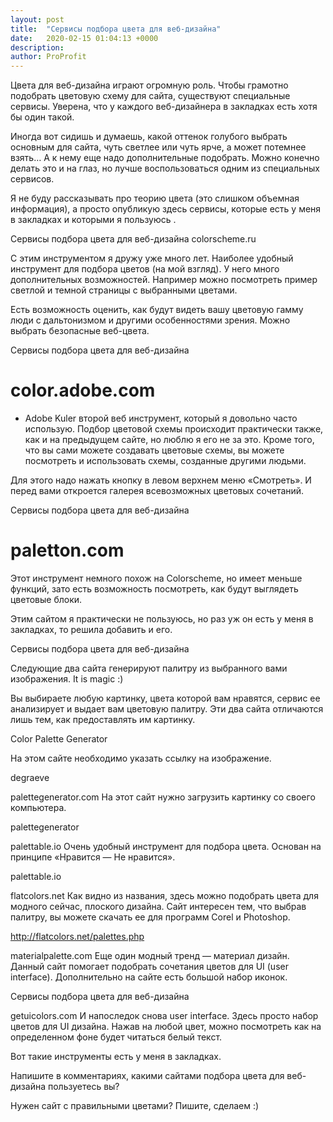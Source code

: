 ```yaml
---
layout: post
title:  "Сервисы подбора цвета для веб-дизайна"
date:   2020-02-15 01:04:13 +0000
description:
author: ProProfit
---
```



Цвета для веб-дизайна играют огромную роль. Чтобы грамотно подобрать цветовую схему для сайта, существуют специальные сервисы. Уверена, что у каждого веб-дизайнера в закладках есть хотя бы один такой.

Иногда вот сидишь и думаешь, какой оттенок голубого выбрать основным для сайта, чуть светлее или чуть ярче, а может потемнее взять… А к нему еще надо дополнительные подобрать. Можно конечно делать это и на глаз, но лучше воспользоваться одним из специальных сервисов.

Я не буду рассказывать про теорию цвета (это слишком объемная информация), а просто опубликую здесь сервисы, которые есть у меня в закладках и которыми я пользуюсь .

Сервисы подбора цвета для веб-дизайна
colorscheme.ru

С этим инструментом я дружу уже много лет. Наиболее удобный инструмент для подбора цветов (на мой взгляд). У него много дополнительных возможностей. Например можно посмотреть пример светлой и темной страницы с выбранными цветами.

Есть возможность оценить, как будут видеть вашу цветовую гамму люди с дальтонизмом и другими особенностями зрения. Можно выбрать безопасные веб-цвета.

Сервисы подбора цвета для веб-дизайна

 

# color.adobe.com

- Adobe Kuler второй веб инструмент, который я довольно часто использую. Подбор цветовой схемы происходит практически также, как и на предыдущем сайте, но люблю я его не за это. Кроме того, что вы сами можете создавать цветовые схемы, вы можете посмотреть и использовать схемы, созданные другими людьми.

Для этого надо нажать кнопку в левом верхнем меню «Смотреть». И перед вами откроется галерея всевозможных цветовых сочетаний.

Сервисы подбора цвета для веб-дизайна

 

# paletton.com

Этот инструмент немного похож на Сolorscheme, но имеет меньше функций, зато есть возможность посмотреть, как будут выглядеть цветовые блоки.

Этим сайтом я практически не пользуюсь, но раз уж он есть у меня в закладках, то решила добавить и его.

Сервисы подбора цвета для веб-дизайна

 

Следующие два сайта генерируют палитру из выбранного вами изображения.  It is magic :)

Вы выбираете любую картинку, цвета которой вам нравятся, сервис ее анализирует и выдает вам цветовую палитру.  Эти два сайта отличаются лишь тем, как предоставлять им картинку.

Color Palette Generator

На этом сайте необходимо указать ссылку на изображение.

degraeve

 

palettegenerator.com
На этот сайт нужно загрузить картинку со своего компьютера.

palettegenerator

 

palettable.io
Очень удобный инструмент для подбора цвета. Основан на принципе «Нравится — Не нравится».

palettable.io

 

flatcolors.net
Как видно из названия, здесь можно подобрать цвета для модного сейчас, плоского дизайна. Сайт интересен тем, что выбрав палитру, вы можете скачать ее для программ Corel и Photoshop.

http://flatcolors.net/palettes.php

 

materialpalette.com
Еще один модный тренд —  материал дизайн. Данный сайт помогает подобрать сочетания цветов для UI (user interface). Дополнительно на сайте есть большой набор иконок.

Сервисы подбора цвета для веб-дизайна

 

getuicolors.com
И напоследок снова user interface.  Здесь просто набор цветов для UI дизайна. Нажав на любой цвет, можно посмотреть как на определенном фоне будет читаться белый текст.



Вот такие инструменты есть у меня в закладках.

Напишите в комментариях, какими сайтами подбора цвета для веб-дизайна пользуетесь вы?

Нужен сайт с правильными цветами? Пишите, сделаем :)
